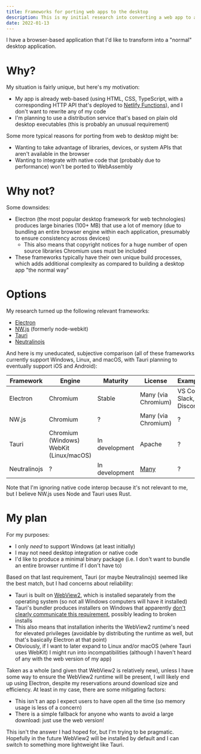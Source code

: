 ```yaml
---
title: Frameworks for porting web apps to the desktop
description: This is my initial research into converting a web app to a desktop app.
date: 2022-01-13
---
```

I have a browser-based application that I'd like to transform into a "normal" desktop application.

# Why?
My situation is fairly unique, but here's my motivation:

* My app is already web-based (using HTML, CSS, TypeScript, with a corresponding HTTP API that's deployed to [Netlify Functions](https://functions.netlify.com/)), and I don't want to rewrite any of my code
* I'm planning to use a distribution service that's based on plain old desktop executables (this is probably an unusual requirement)

Some more typical reasons for porting from web to desktop might be:

* Wanting to take advantage of libraries, devices, or system APIs that aren't available in the browser
* Wanting to integrate with native code that (probably due to performance) won't be ported to WebAssembly

# Why not?
Some downsides:

* Electron (the most popular desktop framework for web technologies) produces large binaries (100+ MB) that use a lot of memory (due to bundling an entire browser engine within each application, presumably to ensure consistency across devices)
  * This also means that copyright notices for a huge number of open source libraries Chromium uses must be included
* These frameworks typically have their own unique build processes, which adds additional complexity as compared to building a desktop app "the normal way"

# Options
My research turned up the following relevant frameworks:

* [Electron](https://github.com/electron/electron)
* [NW.js](https://nwjs.io/) (formerly node-webkit)
* [Tauri](https://github.com/tauri-apps/tauri)
* [Neutralinojs](https://github.com/neutralinojs/neutralinojs)

And here is my uneducated, subjective comparison (all of these frameworks currently support Windows, Linux, and macOS, with Tauri planning to eventually support iOS and Android):

| Framework | Engine | Maturity | License | Examples |
| --- | --- | --- | --- | --- |
| Electron | Chromium | Stable | Many (via Chromium) | VS Code, Slack, Discord |
| NW.js | Chromium | ? | Many (via Chromium) | ? |
| Tauri | Chromium (Windows)<br/>WebKit (Linux/macOS) | In development | Apache | ? |
| Neutralinojs | ? | In development | [Many](https://github.com/neutralinojs/neutralinojs/blob/main/LICENSE) | ? |

Note that I'm ignoring native code interop because it's not relevant to me, but I believe NW.js uses Node and Tauri uses Rust.

# My plan
For my purposes:

* I only *need* to support Windows (at least initially)
* I may not need desktop integration or native code
* I'd like to produce a minimal binary package (i.e. I don't want to bundle an entire browser runtime if I don't have to)

Based on that last requirement, Tauri (or maybe Neutralinojs) seemed like the best match, but I had concerns about reliability:

* Tauri is built on [WebView2](https://developer.microsoft.com/en-us/microsoft-edge/webview2/), which is installed separately from the operating system (so not all Windows computers will have it installed)
* Tauri's bundler produces installers on Windows that apparently [don't clearly communicate this requirement](https://github.com/tauri-apps/tauri/issues/2452), possibly leading to broken installs
* This also means that installation inherits the WebView2 runtime's need for elevated privileges (avoidable by distributing the runtime as well, but that's basically Electron at that point)
* Obviously, if I want to later expand to Linux and/or macOS (where Tauri uses WebKit) I might run into incompatibilities (although I haven't heard of any with the web version of my app)

Taken as a whole (and given that WebView2 is relatively new), unless I have some way to ensure the WebView2 runtime will be present, I will likely end up using Electron, despite my reservations around download size and efficiency. At least in my case, there are some mitigating factors:

* This isn't an app I expect users to have open all the time (so memory usage is less of a concern)
* There is a simple fallback for anyone who wants to avoid a large download: just use the web version!

This isn't the answer I had hoped for, but I'm trying to be pragmatic. Hopefully in the future WebView2 will be installed by default and I can switch to something more lightweight like Tauri.